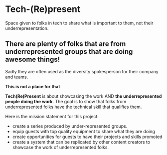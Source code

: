 # Tech-(Re)present

Space given to folks in tech to share what is important to them, not their underrepresentation.

## There are plenty of folks that are from underrepresented groups that are doing awesome things!

Sadly they are often used as the diversity spokesperson for their company and teams.

**This is not a place for that**

**Tech(Re)Present** is about showcasing the work AND **the underrepresented people doing the work**. The goal is to show that folks from underrepresented folks have the technical skill that qualifies them. 

Here is the mission statement for this project:

- create a series produced by under-represented groups.
- equip guests with top quality equipment to share what they are doing
- create opportunities for guests to have their projects and skills promoted
- create a system that can be replicated by other content creators to showcase the work of underrepresented folks.
